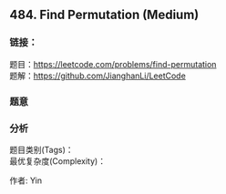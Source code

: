 ## 484. Find Permutation (Medium)

### **链接**：
题目：https://leetcode.com/problems/find-permutation  
题解：https://github.com/JianghanLi/LeetCode

### **题意**



### **分析**  
题目类别(Tags)：  
最优复杂度(Complexity)：  



作者: Yin

